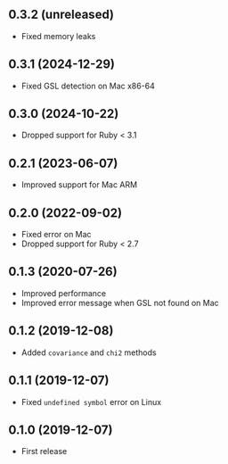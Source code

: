 ## 0.3.2 (unreleased)

- Fixed memory leaks

## 0.3.1 (2024-12-29)

- Fixed GSL detection on Mac x86-64

## 0.3.0 (2024-10-22)

- Dropped support for Ruby < 3.1

## 0.2.1 (2023-06-07)

- Improved support for Mac ARM

## 0.2.0 (2022-09-02)

- Fixed error on Mac
- Dropped support for Ruby < 2.7

## 0.1.3 (2020-07-26)

- Improved performance
- Improved error message when GSL not found on Mac

## 0.1.2 (2019-12-08)

- Added `covariance` and `chi2` methods

## 0.1.1 (2019-12-07)

- Fixed `undefined symbol` error on Linux

## 0.1.0 (2019-12-07)

- First release
